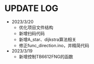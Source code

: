 # UPDATE LOG

- 2023/3/20 
  - 优化项目文件结构
  - 新增扫码代码
  - 新增A_star、dijkstra算法相关
  - 修正func_direction.ino，并精简代码
- 2023/3/19 
  - 新增控制TB6612FNG的函数